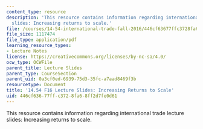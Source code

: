```yaml
---
content_type: resource
description: 'This resource contains information regarding international trade lecture
  slides: Increasing returns to scale.'
file: /courses/14-54-international-trade-fall-2016/446cf63677ffc3728fa68ff2d7fe0d61_MIT14_54F16_Lecture_17.pdf
file_size: 1117474
file_type: application/pdf
learning_resource_types:
- Lecture Notes
license: https://creativecommons.org/licenses/by-nc-sa/4.0/
ocw_type: OCWFile
parent_title: Lecture Slides
parent_type: CourseSection
parent_uid: 0a3cf0ed-6939-75d3-35fc-a7aad8469f3b
resourcetype: Document
title: '14.54 F16 Lecture Slides: Increasing Returns to Scale'
uid: 446cf636-77ff-c372-8fa6-8ff2d7fe0d61
---
```

This resource contains information regarding international trade lecture slides: Increasing returns to scale.